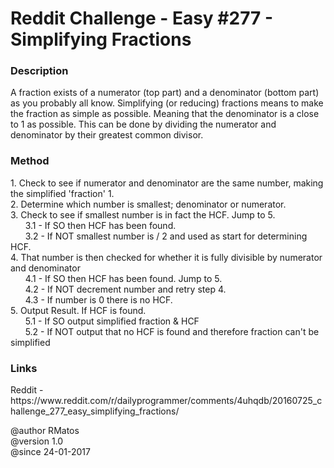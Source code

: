 <h1>Reddit Challenge - Easy #277 - Simplifying Fractions</h1>

<h3>Description</h3>
<p>
A fraction exists of a numerator (top part) and a denominator (bottom part) as you probably all know.
Simplifying (or reducing) fractions means to make the fraction as simple as possible. 
Meaning that the denominator is a close to 1 as possible. 
This can be done by dividing the numerator and denominator by their greatest common divisor.
</p>

<h3>Method</h3>
<p>
1. Check to see if numerator and denominator are the same number, making the simplified 'fraction' 1.<br/>  
2. Determine which number is smallest; denominator or numerator.<br/> 
3. Check to see if smallest number is in fact the HCF. Jump to 5.<br/> 
 	&nbsp;&nbsp;&nbsp;&nbsp;&nbsp;	3.1 - If SO then HCF has been found.<br/> 
 	&nbsp;&nbsp;&nbsp;&nbsp;&nbsp;	3.2 - If NOT smallest number is / 2 and used as start for determining HCF.<br/> 
4. That number is then checked for whether it is fully divisible by numerator and denominator <br/> 
 	&nbsp;&nbsp;&nbsp;&nbsp;&nbsp;	4.1 - If SO then HCF has been found. Jump to 5.<br/> 
  	&nbsp;&nbsp;&nbsp;&nbsp;&nbsp;	4.2 - If NOT decrement number and retry step 4.<br/> 
   	&nbsp;&nbsp;&nbsp;&nbsp;&nbsp;	4.3 - If number is 0 there is no HCF.<br/> 
5. Output Result. If HCF is found. <br/> 
   	&nbsp;&nbsp;&nbsp;&nbsp;&nbsp;	5.1 - If SO output simplified fraction & HCF<br/> 
   	&nbsp;&nbsp;&nbsp;&nbsp;&nbsp;	5.2 - If NOT output that no HCF is found and therefore fraction can't be simplified<br/> 
</p>

<h3>Links</h3>
<p>
Reddit - https://www.reddit.com/r/dailyprogrammer/comments/4uhqdb/20160725_challenge_277_easy_simplifying_fractions/
</p>

@author RMatos    <br/> 
@version 1.0      <br/> 
@since 24-01-2017 <br/> 
